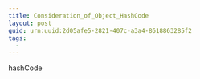 ```yaml
---
title: Consideration_of_Object_HashCode
layout: post
guid: urn:uuid:2d05afe5-2821-407c-a3a4-8618863285f2
tags:
  -
---
```


hashCode
